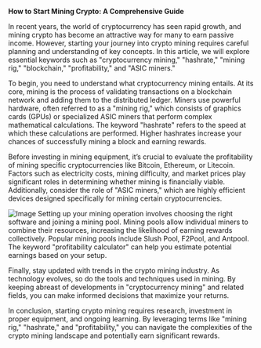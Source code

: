 **How to Start Mining Crypto: A Comprehensive Guide**

In recent years, the world of cryptocurrency has seen rapid growth, and mining crypto has become an attractive way for many to earn passive income. However, starting your journey into crypto mining requires careful planning and understanding of key concepts. In this article, we will explore essential keywords such as "cryptocurrency mining," "hashrate," "mining rig," "blockchain," "profitability," and "ASIC miners."

To begin, you need to understand what cryptocurrency mining entails. At its core, mining is the process of validating transactions on a blockchain network and adding them to the distributed ledger. Miners use powerful hardware, often referred to as a "mining rig," which consists of graphics cards (GPUs) or specialized ASIC miners that perform complex mathematical calculations. The keyword "hashrate" refers to the speed at which these calculations are performed. Higher hashrates increase your chances of successfully mining a block and earning rewards.

Before investing in mining equipment, it’s crucial to evaluate the profitability of mining specific cryptocurrencies like Bitcoin, Ethereum, or Litecoin. Factors such as electricity costs, mining difficulty, and market prices play significant roles in determining whether mining is financially viable. Additionally, consider the role of "ASIC miners," which are highly efficient devices designed specifically for mining certain cryptocurrencies.


![Image](https://github.com/user-attachments/assets/31692037-0104-4703-abd1-696b6a7dd41b)
Setting up your mining operation involves choosing the right software and joining a mining pool. Mining pools allow individual miners to combine their resources, increasing the likelihood of earning rewards collectively. Popular mining pools include Slush Pool, F2Pool, and Antpool. The keyword "profitability calculator" can help you estimate potential earnings based on your setup.

Finally, stay updated with trends in the crypto mining industry. As technology evolves, so do the tools and techniques used in mining. By keeping abreast of developments in "cryptocurrency mining" and related fields, you can make informed decisions that maximize your returns.

In conclusion, starting crypto mining requires research, investment in proper equipment, and ongoing learning. By leveraging terms like "mining rig," "hashrate," and "profitability," you can navigate the complexities of the crypto mining landscape and potentially earn significant rewards.
